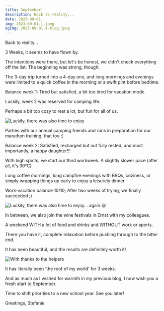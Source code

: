 ```yaml
---
title: September!
description: Back to reality...
date: 2023-09-01
img: 2023-09-01-1.jpeg
ogImg: 2023-09-01-1-blog.jpeg
---
```


Back to reality...

3 Weeks, it seems to have flown by.

The intentions were there, but let's be honest, we didn't check everything off the list. The beginning was strong, though.

The 3-day trip turned into a 4-day one, and long mornings and evenings were limited to a quick coffee in the morning or a swift pint before bedtime.

Balance week 1: Tired but satisfied, a bit too tired for vacation mode.

Luckily, week 2 was reserved for camping life.

Perhaps a bit too cozy to rest a lot, but fun for all of us.

![Luckily, there was also time to enjoy](2023-09-01-2.jpeg)

Parties with our annual camping friends and runs in preparation for our marathon training, that too :)

Balance week 2: Satisfied, recharged but not fully rested, and most importantly, a happy daughter!!!

With high spirits, we start our third workweek. A slightly slower pace (after all, it's 30°C)

Long coffee mornings, long campfire evenings with BBQs, coziness, or simply wrapping things up early to enjoy a leisurely dinner.

Work-vacation balance 10/10; After two weeks of trying, we finally succeeded ;)

![Luckily, there was also time to enjoy... again :smiley:](2023-09-01-3.jpeg)

In between, we also join the wine festivals in Ernst with my colleagues.

A weekend WITH a lot of food and drinks and WITHOUT work or sports.

There you have it, complete relaxation before pushing through to the bitter end.

It has been beautiful, and the results are definitely worth it!

![With thanks to the helpers](2023-09-01-1.jpeg)

It has literally been 'the roof of my world' for 3 weeks.

And as much as I wished for warmth in my previous blog, I now wish you a fresh start to September.

Time to shift priorities to a new school year. See you later!

Greetings, Stefanie
